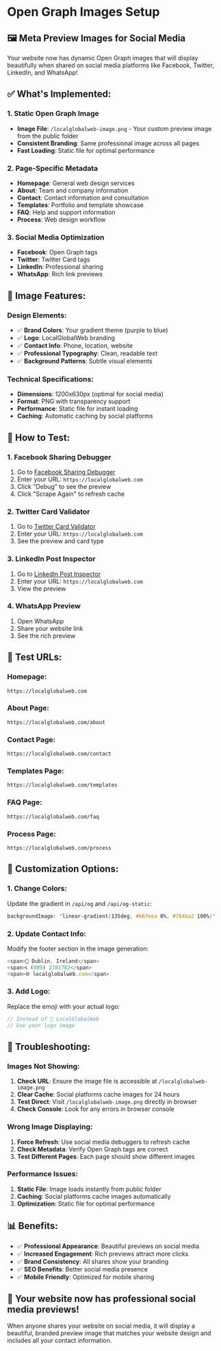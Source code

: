 # Open Graph Images Setup

## 🖼️ **Meta Preview Images for Social Media**

Your website now has dynamic Open Graph images that will display beautifully when shared on social media platforms like Facebook, Twitter, LinkedIn, and WhatsApp!

## ✅ **What's Implemented:**

### **1. Static Open Graph Image**
- **Image File**: `/localglobalweb-image.png` - Your custom preview image from the public folder
- **Consistent Branding**: Same professional image across all pages
- **Fast Loading**: Static file for optimal performance

### **2. Page-Specific Metadata**
- **Homepage**: General web design services
- **About**: Team and company information
- **Contact**: Contact information and consultation
- **Templates**: Portfolio and template showcase
- **FAQ**: Help and support information
- **Process**: Web design workflow

### **3. Social Media Optimization**
- **Facebook**: Open Graph tags
- **Twitter**: Twitter Card tags
- **LinkedIn**: Professional sharing
- **WhatsApp**: Rich link previews

## 🎨 **Image Features:**

### **Design Elements:**
- ✅ **Brand Colors**: Your gradient theme (purple to blue)
- ✅ **Logo**: LocalGlobalWeb branding
- ✅ **Contact Info**: Phone, location, website
- ✅ **Professional Typography**: Clean, readable text
- ✅ **Background Patterns**: Subtle visual elements

### **Technical Specifications:**
- **Dimensions**: 1200x630px (optimal for social media)
- **Format**: PNG with transparency support
- **Performance**: Static file for instant loading
- **Caching**: Automatic caching by social platforms

## 🔧 **How to Test:**

### **1. Facebook Sharing Debugger**
1. Go to [Facebook Sharing Debugger](https://developers.facebook.com/tools/debug/)
2. Enter your URL: `https://localglobalweb.com`
3. Click "Debug" to see the preview
4. Click "Scrape Again" to refresh cache

### **2. Twitter Card Validator**
1. Go to [Twitter Card Validator](https://cards-dev.twitter.com/validator)
2. Enter your URL: `https://localglobalweb.com`
3. See the preview and card type

### **3. LinkedIn Post Inspector**
1. Go to [LinkedIn Post Inspector](https://www.linkedin.com/post-inspector/)
2. Enter your URL: `https://localglobalweb.com`
3. View the preview

### **4. WhatsApp Preview**
1. Open WhatsApp
2. Share your website link
3. See the rich preview

## 📱 **Test URLs:**

### **Homepage:**
```
https://localglobalweb.com
```

### **About Page:**
```
https://localglobalweb.com/about
```

### **Contact Page:**
```
https://localglobalweb.com/contact
```

### **Templates Page:**
```
https://localglobalweb.com/templates
```

### **FAQ Page:**
```
https://localglobalweb.com/faq
```

### **Process Page:**
```
https://localglobalweb.com/process
```

## 🎯 **Customization Options:**

### **1. Change Colors:**
Update the gradient in `/api/og` and `/api/og-static`:
```css
backgroundImage: 'linear-gradient(135deg, #667eea 0%, #764ba2 100%)'
```

### **2. Update Contact Info:**
Modify the footer section in the image generation:
```javascript
<span>📍 Dublin, Ireland</span>
<span>📞 (089) 2781782</span>
<span>🌐 localglobalweb.com</span>
```

### **3. Add Logo:**
Replace the emoji with your actual logo:
```javascript
// Instead of 🚀 LocalGlobalWeb
// Use your logo image
```

## 🚨 **Troubleshooting:**

### **Images Not Showing:**
1. **Check URL**: Ensure the image file is accessible at `/localglobalweb-image.png`
2. **Clear Cache**: Social platforms cache images for 24 hours
3. **Test Direct**: Visit `/localglobalweb-image.png` directly in browser
4. **Check Console**: Look for any errors in browser console

### **Wrong Image Displaying:**
1. **Force Refresh**: Use social media debuggers to refresh cache
2. **Check Metadata**: Verify Open Graph tags are correct
3. **Test Different Pages**: Each page should show different images

### **Performance Issues:**
1. **Static File**: Image loads instantly from public folder
2. **Caching**: Social platforms cache images automatically
3. **Optimization**: Static file for optimal performance

## 📊 **Benefits:**

- ✅ **Professional Appearance**: Beautiful previews on social media
- ✅ **Increased Engagement**: Rich previews attract more clicks
- ✅ **Brand Consistency**: All shares show your branding
- ✅ **SEO Benefits**: Better social media presence
- ✅ **Mobile Friendly**: Optimized for mobile sharing

## 🎉 **Your website now has professional social media previews!**

When anyone shares your website on social media, it will display a beautiful, branded preview image that matches your website design and includes all your contact information.
